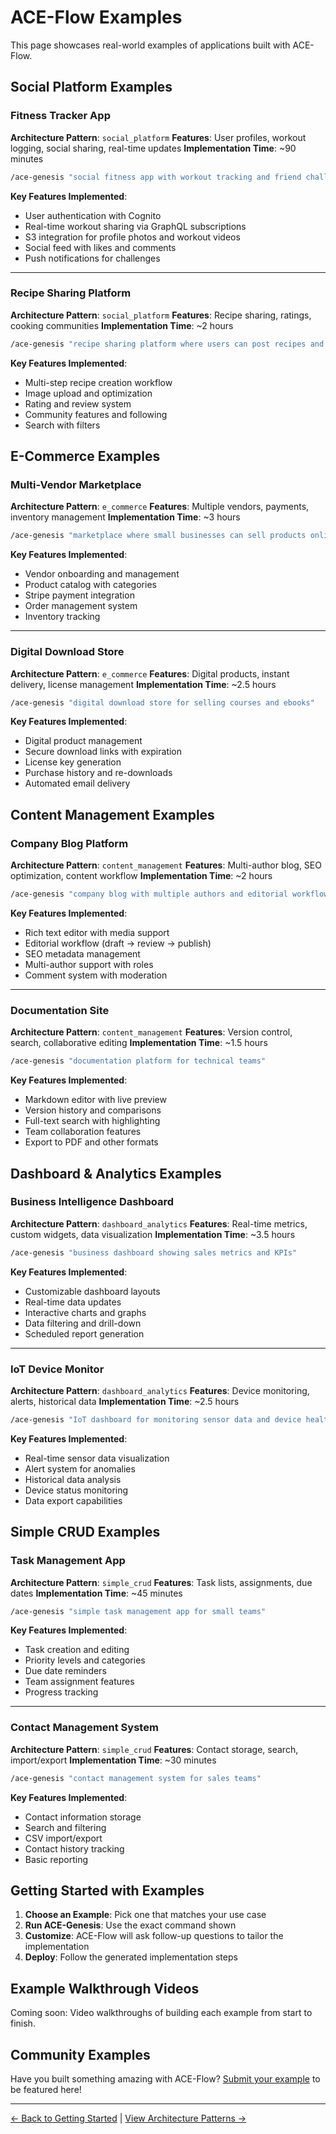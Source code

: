 # ACE-Flow Examples

This page showcases real-world examples of applications built with ACE-Flow.

## Social Platform Examples

### Fitness Tracker App
**Architecture Pattern**: `social_platform`
**Features**: User profiles, workout logging, social sharing, real-time updates
**Implementation Time**: ~90 minutes

```bash
/ace-genesis "social fitness app with workout tracking and friend challenges"
```

**Key Features Implemented**:
- User authentication with Cognito
- Real-time workout sharing via GraphQL subscriptions
- S3 integration for profile photos and workout videos
- Social feed with likes and comments
- Push notifications for challenges

---

### Recipe Sharing Platform
**Architecture Pattern**: `social_platform`
**Features**: Recipe sharing, ratings, cooking communities
**Implementation Time**: ~2 hours

```bash
/ace-genesis "recipe sharing platform where users can post recipes and rate others"
```

**Key Features Implemented**:
- Multi-step recipe creation workflow
- Image upload and optimization
- Rating and review system
- Community features and following
- Search with filters

## E-Commerce Examples

### Multi-Vendor Marketplace
**Architecture Pattern**: `e_commerce`
**Features**: Multiple vendors, payments, inventory management
**Implementation Time**: ~3 hours

```bash
/ace-genesis "marketplace where small businesses can sell products online"
```

**Key Features Implemented**:
- Vendor onboarding and management
- Product catalog with categories
- Stripe payment integration
- Order management system
- Inventory tracking

---

### Digital Download Store
**Architecture Pattern**: `e_commerce`
**Features**: Digital products, instant delivery, license management
**Implementation Time**: ~2.5 hours

```bash
/ace-genesis "digital download store for selling courses and ebooks"
```

**Key Features Implemented**:
- Digital product management
- Secure download links with expiration
- License key generation
- Purchase history and re-downloads
- Automated email delivery

## Content Management Examples

### Company Blog Platform
**Architecture Pattern**: `content_management`
**Features**: Multi-author blog, SEO optimization, content workflow
**Implementation Time**: ~2 hours

```bash
/ace-genesis "company blog with multiple authors and editorial workflow"
```

**Key Features Implemented**:
- Rich text editor with media support
- Editorial workflow (draft → review → publish)
- SEO metadata management
- Multi-author support with roles
- Comment system with moderation

---

### Documentation Site
**Architecture Pattern**: `content_management`
**Features**: Version control, search, collaborative editing
**Implementation Time**: ~1.5 hours

```bash
/ace-genesis "documentation platform for technical teams"
```

**Key Features Implemented**:
- Markdown editor with live preview
- Version history and comparisons
- Full-text search with highlighting
- Team collaboration features
- Export to PDF and other formats

## Dashboard & Analytics Examples

### Business Intelligence Dashboard
**Architecture Pattern**: `dashboard_analytics`
**Features**: Real-time metrics, custom widgets, data visualization
**Implementation Time**: ~3.5 hours

```bash
/ace-genesis "business dashboard showing sales metrics and KPIs"
```

**Key Features Implemented**:
- Customizable dashboard layouts
- Real-time data updates
- Interactive charts and graphs
- Data filtering and drill-down
- Scheduled report generation

---

### IoT Device Monitor
**Architecture Pattern**: `dashboard_analytics`
**Features**: Device monitoring, alerts, historical data
**Implementation Time**: ~2.5 hours

```bash
/ace-genesis "IoT dashboard for monitoring sensor data and device health"
```

**Key Features Implemented**:
- Real-time sensor data visualization
- Alert system for anomalies
- Historical data analysis
- Device status monitoring
- Data export capabilities

## Simple CRUD Examples

### Task Management App
**Architecture Pattern**: `simple_crud`
**Features**: Task lists, assignments, due dates
**Implementation Time**: ~45 minutes

```bash
/ace-genesis "simple task management app for small teams"
```

**Key Features Implemented**:
- Task creation and editing
- Priority levels and categories
- Due date reminders
- Team assignment features
- Progress tracking

---

### Contact Management System
**Architecture Pattern**: `simple_crud`
**Features**: Contact storage, search, import/export
**Implementation Time**: ~30 minutes

```bash
/ace-genesis "contact management system for sales teams"
```

**Key Features Implemented**:
- Contact information storage
- Search and filtering
- CSV import/export
- Contact history tracking
- Basic reporting

## Getting Started with Examples

1. **Choose an Example**: Pick one that matches your use case
2. **Run ACE-Genesis**: Use the exact command shown
3. **Customize**: ACE-Flow will ask follow-up questions to tailor the implementation
4. **Deploy**: Follow the generated implementation steps

## Example Walkthrough Videos

Coming soon: Video walkthroughs of building each example from start to finish.

## Community Examples

Have you built something amazing with ACE-Flow? [Submit your example](https://github.com/paretofilm/ace-flow/issues/new?template=example-submission.md) to be featured here!

---

[← Back to Getting Started](getting-started.md) | [View Architecture Patterns →](patterns/)